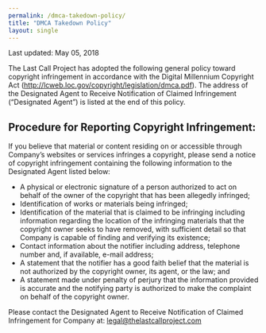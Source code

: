 ```yaml
---
permalink: /dmca-takedown-policy/
title: "DMCA Takedown Policy"
layout: single
---
```


Last updated: May 05, 2018

The Last Call Project has adopted the following general policy toward copyright infringement in accordance with the Digital Millennium Copyright Act (http://lcweb.loc.gov/copyright/legislation/dmca.pdf). The address of the Designated Agent to Receive Notification of Claimed Infringement (“Designated Agent”) is listed at the end of this policy.

Procedure for Reporting Copyright Infringement:
---------
If you believe that material or content residing on or accessible through Company’s websites or services infringes a copyright, please send a notice of copyright infringement containing the following information to the Designated Agent listed below:
- A physical or electronic signature of a person authorized to act on behalf of the owner of the copyright that has been allegedly infringed; 
- Identification of works or materials being infringed; 
- Identification of the material that is claimed to be infringing including information regarding the location of the infringing materials that the copyright owner seeks to have removed, with sufficient detail so that Company is capable of finding and verifying its existence; 
- Contact information about the notifier including address, telephone number and, if available, e-mail address; 
- A statement that the notifier has a good faith belief that the material is not authorized by the copyright owner, its agent, or the law; and 
- A statement made under penalty of perjury that the information provided is accurate and the notifying party is authorized to make the complaint on behalf of the copyright owner. 

Please contact the Designated Agent to Receive Notification of Claimed Infringement for Company at: [legal@thelastcallproject.com](mailto:legal@thelastcallproject.com)
